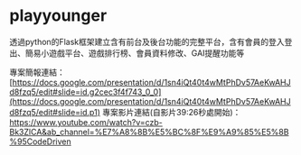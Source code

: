# playyounger
透過python的Flask框架建立含有前台及後台功能的完整平台，含有會員的登入登出、簡易小遊戲平台、遊戲排行榜、會員資料修改、GAI提醒功能等

專案簡報連結：　[https://docs.google.com/presentation/d/1sn4iQt40t4wMtPhDv57AeKwAHJd8fzq5/edit#slide=id.g2cec3f4f743_0_0](https://docs.google.com/presentation/d/1sn4iQt40t4wMtPhDv57AeKwAHJd8fzq5/edit#slide=id.p1)
專案影片連結(自影片39:26秒處開始)：　https://www.youtube.com/watch?v=czb-Bk3ZlCA&ab_channel=%E7%A8%8B%E5%BC%8F%E9%A9%85%E5%8B%95CodeDriven

